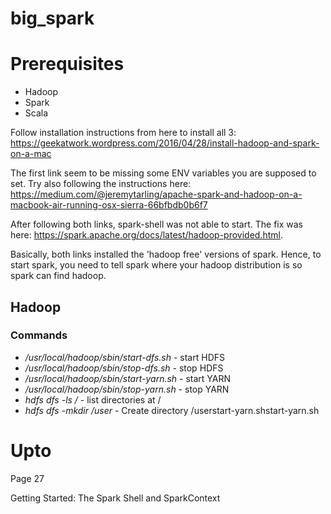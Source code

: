 # big_spark

# Prerequisites
* Hadoop
* Spark
* Scala

Follow installation instructions from here to install all 3: https://geekatwork.wordpress.com/2016/04/28/install-hadoop-and-spark-on-a-mac

The first link seem to be missing some ENV variables you are supposed to set. Try also following the instructions here: https://medium.com/@jeremytarling/apache-spark-and-hadoop-on-a-macbook-air-running-osx-sierra-66bfbdb0b6f7

After following both links, spark-shell was not able to start. The fix was here: https://spark.apache.org/docs/latest/hadoop-provided.html.

Basically, both links installed the 'hadoop free' versions of spark. Hence, to start spark, you need to tell spark where your hadoop distribution is so spark can find hadoop.

## Hadoop
### Commands
* */usr/local/hadoop/sbin/start-dfs.sh* - start HDFS
* */usr/local/hadoop/sbin/stop-dfs.sh* - stop HDFS
* */usr/local/hadoop/sbin/start-yarn.sh* - start YARN
* */usr/local/hadoop/sbin/stop-yarn.sh* - stop YARN
* *hdfs dfs -ls /* - list directories at /
* *hdfs dfs -mkdir /user* - Create directory /userstart-yarn.shstart-yarn.sh


# Upto
Page 27

Getting Started: The Spark Shell and SparkContext
